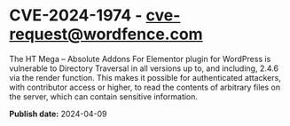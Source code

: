 # CVE-2024-1974 - cve-request@wordfence.com

The HT Mega – Absolute Addons For Elementor plugin for WordPress is vulnerable to Directory Traversal in all versions up to, and including, 2.4.6 via the render function. This makes it possible for authenticated attackers, with contributor access or higher, to read the contents of arbitrary files on the server, which can contain sensitive information.

**Publish date:** 2024-04-09
